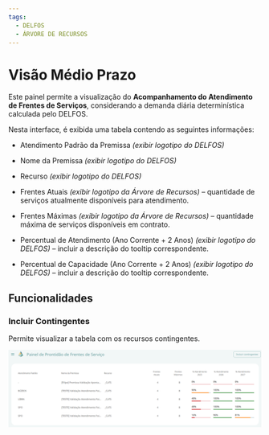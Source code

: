 ```yaml
---
tags:
  - DELFOS
  - ÁRVORE DE RECURSOS
---
```

# Visão Médio Prazo

Este painel permite a visualização do **Acompanhamento do Atendimento de Frentes de Serviços**, considerando a demanda diária determinística calculada pelo DELFOS.   

Nesta interface, é exibida uma tabela contendo as seguintes informações:  

- Atendimento Padrão da Premissa *(exibir logotipo do DELFOS)*  

- Nome da Premissa *(exibir logotipo do DELFOS)*  

- Recurso  *(exibir logotipo do DELFOS)*  

- Frentes Atuais *(exibir logotipo da Árvore de Recursos)* – quantidade de serviços atualmente disponíveis para atendimento. 

- Frentes Máximas *(exibir logotipo da Árvore de Recursos)* – quantidade máxima de serviços disponíveis em contrato.  

- Percentual de Atendimento (Ano Corrente + 2 Anos) *(exibir logotipo do DELFOS)* – incluir a descrição do tooltip correspondente. 

- Percentual de Capacidade (Ano Corrente + 2 Anos) *(exibir logotipo do DELFOS)* – incluir a descrição do tooltip correspondente.  

## Funcionalidades

### Incluir Contingentes  
Permite visualizar a tabela com os recursos contingentes.  


![alt text](image-12.png)
